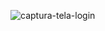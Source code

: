 ![captura-tela-login](https://github.com/user-attachments/assets/54c3639b-88c3-49bb-8340-7937765b3ed2)
